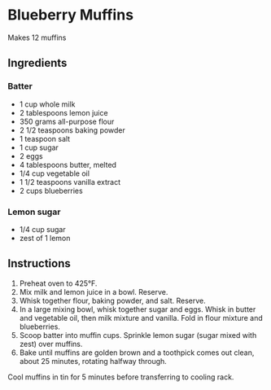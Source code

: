 # Blueberry Muffins

Makes 12 muffins

## Ingredients

### Batter

- 1 cup whole milk
- 2 tablespoons lemon juice
- 350 grams all-purpose flour
- 2 1/2 teaspoons baking powder
- 1 teaspoon salt
- 1 cup sugar
- 2 eggs
- 4 tablespoons butter, melted
- 1/4 cup vegetable oil
- 1 1/2 teaspoons vanilla extract
- 2 cups blueberries

### Lemon sugar

- 1/4 cup sugar
- zest of 1 lemon

## Instructions

1. Preheat oven to 425°F.
2. Mix milk and lemon juice in a bowl. Reserve.
3. Whisk together flour, baking powder, and salt. Reserve.
4. In a large mixing bowl, whisk together sugar and eggs. Whisk in butter and vegetable oil, then milk mixture and vanilla. Fold in flour mixture and blueberries.
5. Scoop batter into muffin cups. Sprinkle lemon sugar (sugar mixed with zest) over muffins.
6. Bake until muffins are golden brown and a toothpick comes out clean, about 25 minutes, rotating halfway through.

Cool muffins in tin for 5 minutes before transferring to cooling rack.
